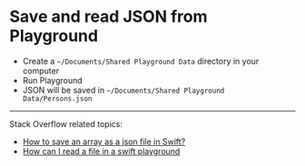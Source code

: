 # Save and read JSON from Playground

- Create a `~/Documents/Shared Playground Data` directory in your computer
- Run Playground
- JSON will be saved in `~/Documents/Shared Playground Data/Persons.json`

---

Stack Overflow related topics:

- [How to save an array as a json file in Swift?](http://stackoverflow.com/a/43727346/1966109)
- [How can I read a file in a swift playground](http://stackoverflow.com/a/43701112/1966109)
